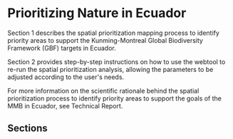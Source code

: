 # Prioritizing Nature in Ecuador

Section 1 describes the spatial prioritization mapping process to identify priority areas to support the Kunming-Montreal Global Biodiversity Framework (GBF) targets in Ecuador.

Section 2 provides step-by-step instructions on how to use the webtool to re-run the spatial prioritization analysis, allowing the parameters to be adjusted according to the user's needs.

For more information on the scientific rationale behind the spatial prioritization process to identify priority areas to support the goals of the MMB in Ecuador, see Technical Report.

## Sections

<!-- Navigation items:
   01_intro
   02_webtool
   03_annexes
-->
